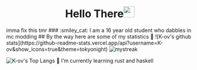 <h1 align="center">Hello There<img src="https://github.com/souvikguria98/souvikguria98/blob/master/Hi.gif" width="30"> </h1>
imma fix this tmr
### :smiley_cat: I am a 16 year old student who dabbles in mc modding
## By the way here are some of my statistics 🚀
![K-ov's github stats](https://github-readme-stats.vercel.app/api?username=K-ov&show_icons=true&theme=tokyonight)

<img src="https://github-readme-streak-stats.herokuapp.com/?user=K-ov&theme=tokyonight" alt="mystreak"/>

![K-ov's Top Langs](https://github-readme-stats.vercel.app/api/top-langs/?username=K-ov=tokyonight&layout=compact)
🌱 I’m currently learning rust and haskell
 
